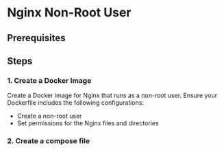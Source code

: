 # Nginx Non-Root User
## Prerequisites
## Steps

### 1. Create a Docker Image

Create a Docker image for Nginx that runs as a non-root user. Ensure your Dockerfile includes the following configurations:

- Create a non-root user
- Set permissions for the Nginx files and directories
### 2. Create a compose file
